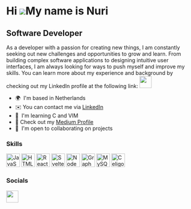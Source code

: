 Hi ![](https://user-images.githubusercontent.com/18350557/176309783-0785949b-9127-417c-8b55-ab5a4333674e.gif)My name is Nuri
==============================================================================================================================

Software Developer
-------------------------

As a developer with a passion for creating new things, I am constantly seeking out new challenges and opportunities to grow and learn. From building complex software applications to designing intuitive user interfaces, I am always looking for ways to push myself and improve my skills. You can learn more about my experience and background by checking out my LinkedIn profile at the following link: <a href="[https://www.linkedin.com/in/scetinguney](https://www.linkedin.com/in/nuri-ensing/)" target="_blank" rel="noreferrer"><img src="https://www.linkedin.com/in/nuri-ensing/" width="32" height="32" /></a>

* 🌍  I'm based in Netherlands
* ✉️    You can contact me via [LinkedIn](https://www.linkedin.com/in/nuri-ensing/)
* 🧠  I'm learning C and VIM
* 📝 Check out my [Medium Profile](https://medium.com/@ensing89)
* 🤝  I'm open to collaborating on projects


### Skills


<p align="left">
<a href="https://developer.mozilla.org/en-US/docs/Web/JavaScript" target="_blank" rel="noreferrer"><img src="https://raw.githubusercontent.com/danielcranney/readme-generator/main/public/icons/skills/javascript-colored.svg" width="36" height="36" alt="JavaScript" /></a>
<a href="https://developer.mozilla.org/en-US/docs/Glossary/HTML5" target="_blank" rel="noreferrer"><img src="https://raw.githubusercontent.com/danielcranney/readme-generator/main/public/icons/skills/html5-colored.svg" width="36" height="36" alt="HTML5" /></a>
<a href="https://reactjs.org/" target="_blank" rel="noreferrer"><img src="https://raw.githubusercontent.com/danielcranney/readme-generator/main/public/icons/skills/react-colored.svg" width="36" height="36" alt="React" /></a>
<a href="https://svelte.dev/" target="_blank" rel="noreferrer"><img src="https://raw.githubusercontent.com/danielcranney/readme-generator/main/public/icons/skills/svelte-colored.svg" width="36" height="36" alt="Svelte" /></a>
<a href="https://nodejs.org/en/" target="_blank" rel="noreferrer"><img src="https://raw.githubusercontent.com/danielcranney/readme-generator/main/public/icons/skills/nodejs-colored.svg" width="36" height="36" alt="NodeJS" /></a>
<a href="https://graphql.org/" target="_blank" rel="noreferrer"><img src="https://raw.githubusercontent.com/danielcranney/readme-generator/main/public/icons/skills/graphql-colored.svg" width="36" height="36" alt="GraphQL" /></a>
<a href="https://www.mysql.com/" target="_blank" rel="noreferrer"><img src="https://raw.githubusercontent.com/danielcranney/readme-generator/main/public/icons/skills/mysql-colored.svg" width="36" height="36" alt="MySQL" /></a>
<a href="https://www.celigo.com/" target="_blank" rel="noreferrer"><img src="https://cdn2.hubspot.net/hubfs/5907899/Celigo-Logo-O-CMYK-1.png" width="36" height="36" alt="Celigo" /></a>
</p>


### Socials

<p align="left"> <a href="https://www.github.com/NuriEnsing" target="_blank" rel="noreferrer"><img src="https://www.linkedin.com/in/nuri-ensing/" width="32" height="32" /></a></p>

